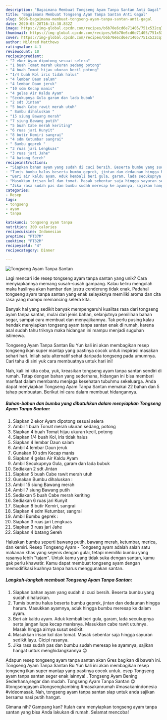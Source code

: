 ```yaml
---
description: "Bagaimana Membuat Tongseng Ayam Tanpa Santan Anti Gagal"
title: "Bagaimana Membuat Tongseng Ayam Tanpa Santan Anti Gagal"
slug: 5096-bagaimana-membuat-tongseng-ayam-tanpa-santan-anti-gagal
date: 2020-05-28T16:13:38.832Z
image: https://img-global.cpcdn.com/recipes/b6b70e6cd6e71405/751x532cq70/tongseng-ayam-tanpa-santan-foto-resep-utama.jpg
thumbnail: https://img-global.cpcdn.com/recipes/b6b70e6cd6e71405/751x532cq70/tongseng-ayam-tanpa-santan-foto-resep-utama.jpg
cover: https://img-global.cpcdn.com/recipes/b6b70e6cd6e71405/751x532cq70/tongseng-ayam-tanpa-santan-foto-resep-utama.jpg
author: Mildred Matthews
ratingvalue: 4.1
reviewcount: 10
recipeingredient:
- "2 ekor Ayam dipotong sesuai selera"
- "1 buah Tomat merah ukuran sedang potong"
- "4 buah Tomat hijau ukuran kecil potong"
- "1/4 buah Kol iris tidak halus"
- "4 lembar Daun salam"
- "4 lembar Daun jeruk"
- "10 sdm Kecap manis"
- "4 gelas Air Kaldu Ayam"
- "Secukupnya Gula garam dan lada bubuk"
- "2 sdt Jintan"
- "5 buah Cabe rawit merah utuh"
- " Bumbu dihaluskan "
- "15 siung Bawang merah"
- "7 siung Bawang putih"
- "5 buah Cabe merah keriting"
- "6 ruas jari Kunyit"
- "8 butir Kemiri sangrai"
- "4 sdm Ketumbar sangrai"
- " Bumbu geprek "
- "3 ruas jari Lengkuas"
- "3 ruas jari Jahe"
- "4 batang Sereh"
recipeinstructions:
- "Siapkan bahan ayam yang sudah di cuci bersih. Beserta bumbu yang sudah dihaluskan."
- "Tumis bumbu halus beserta bumbu geprek, jintan dan dedaunan hingga harum. Masukkan ayamnya, aduk hingga bumbu meresap ke dalam ayam."
- "Beri air kaldu ayam. Aduk kembali beri gula, garam, lada secukupnya serta jangan lupa kecap manisnya. Masukkan cabe rawit utuhnya. Masak hingga airnya susut sedikit."
- "Masukkan irisan kol dan tomat. Masak sebentar saja hingga sayuran sedikit layu. Cicipi rasanya."
- "Jika rasa sudah pas dan bumbu sudah meresap ke ayamnya, sajikan hangat untuk menghidangkannya 😊"
categories:
- Resep
tags:
- tongseng
- ayam
- tanpa

katakunci: tongseng ayam tanpa 
nutrition: 300 calories
recipecuisine: Indonesian
preptime: "PT37M"
cooktime: "PT32M"
recipeyield: "4"
recipecategory: Dinner

---
```



![Tongseng Ayam Tanpa Santan](https://img-global.cpcdn.com/recipes/b6b70e6cd6e71405/751x532cq70/tongseng-ayam-tanpa-santan-foto-resep-utama.jpg)

Lagi mencari ide resep tongseng ayam tanpa santan yang unik? Cara menyiapkannya memang susah-susah gampang. Kalau keliru mengolah maka hasilnya akan hambar dan justru cenderung tidak enak. Padahal tongseng ayam tanpa santan yang enak selayaknya memiliki aroma dan cita rasa yang mampu memancing selera kita.

Banyak hal yang sedikit banyak mempengaruhi kualitas rasa dari tongseng ayam tanpa santan, mulai dari jenis bahan, selanjutnya pemilihan bahan segar, sampai cara membuat dan menyajikannya. Tak perlu pusing kalau hendak menyiapkan tongseng ayam tanpa santan enak di rumah, karena asal sudah tahu triknya maka hidangan ini mampu menjadi suguhan istimewa.

Tongseng Ayam Tanpa Santan Bu Yun kali ini akan membagikan resep tongseng ikan super mantap yang pastinya cocok untuk inspirasi masakan sehari hari. Inilah satu alternatif sehat daripada tongseng pada umumnya. Cari tahu di sini yuk cara membuatnya untuk hari ini!


Nah, kali ini kita coba, yuk, kreasikan tongseng ayam tanpa santan sendiri di rumah. Tetap dengan bahan yang sederhana, hidangan ini bisa memberi manfaat dalam membantu menjaga kesehatan tubuhmu sekeluarga. Anda dapat menyiapkan Tongseng Ayam Tanpa Santan memakai 22 bahan dan 5 tahap pembuatan. Berikut ini cara dalam membuat hidangannya.

<!--inarticleads1-->

##### Bahan-bahan dan bumbu yang dibutuhkan dalam menyiapkan Tongseng Ayam Tanpa Santan:

1. Siapkan 2 ekor Ayam dipotong sesuai selera
1. Ambil 1 buah Tomat merah ukuran sedang, potong
1. Siapkan 4 buah Tomat hijau ukuran kecil, potong
1. Siapkan 1/4 buah Kol, iris tidak halus
1. Siapkan 4 lembar Daun salam
1. Ambil 4 lembar Daun jeruk
1. Gunakan 10 sdm Kecap manis
1. Siapkan 4 gelas Air Kaldu Ayam
1. Ambil Secukupnya Gula, garam dan lada bubuk
1. Sediakan 2 sdt Jintan
1. Siapkan 5 buah Cabe rawit merah utuh
1. Gunakan  Bumbu dihaluskan :
1. Ambil 15 siung Bawang merah
1. Ambil 7 siung Bawang putih
1. Sediakan 5 buah Cabe merah keriting
1. Sediakan 6 ruas jari Kunyit
1. Siapkan 8 butir Kemiri, sangrai
1. Siapkan 4 sdm Ketumbar, sangrai
1. Ambil  Bumbu geprek :
1. Siapkan 3 ruas jari Lengkuas
1. Siapkan 3 ruas jari Jahe
1. Siapkan 4 batang Sereh


Haluskan bumbu seperti bawang putih, bawang merah, ketumbar, merica, dan kemiri. Resep Tongseng Ayam - Tongseng ayam adalah salah satu makanan khas yang sejenis dengan gulai, tetapi memiliki bumbu yang rasanya lebih &#34;tajam&#34;. Untuk kamu yang tidak suka dengan santan, kamu gak perlu khawatir. Kamu dapat membuat tongseng ayam dengan memodifikasi kuahnya tanpa harus menggunakan santan. 

<!--inarticleads2-->

##### Langkah-langkah membuat Tongseng Ayam Tanpa Santan:

1. Siapkan bahan ayam yang sudah di cuci bersih. Beserta bumbu yang sudah dihaluskan.
1. Tumis bumbu halus beserta bumbu geprek, jintan dan dedaunan hingga harum. Masukkan ayamnya, aduk hingga bumbu meresap ke dalam ayam.
1. Beri air kaldu ayam. Aduk kembali beri gula, garam, lada secukupnya serta jangan lupa kecap manisnya. Masukkan cabe rawit utuhnya. Masak hingga airnya susut sedikit.
1. Masukkan irisan kol dan tomat. Masak sebentar saja hingga sayuran sedikit layu. Cicipi rasanya.
1. Jika rasa sudah pas dan bumbu sudah meresap ke ayamnya, sajikan hangat untuk menghidangkannya 😊


Adapun resep tongseng ayam tanpa santan akan Gres bagikan di bawah ini. Tongseng Ayam Tanpa Santan Bu Yun kali ini akan membagikan resep tongseng ikan super mantap yang pastinya cocok untuk. esep Tongseng ayam tanpa santan seger enak lainnya! . Tongseng Ayam Bening Sederhana,segar dan mudah. Tongseng Ayam Tanpa Santan 😋 #tongsengayam #tongsengkambing #masakanrumah #masakanindonesia #videomasak. Nah, tongseng ayam tanpa santan siap untuk anda sajikan bersama nasi putih hangat. 

Gimana nih? Gampang kan? Itulah cara menyiapkan tongseng ayam tanpa santan yang bisa Anda lakukan di rumah. Selamat mencoba!
